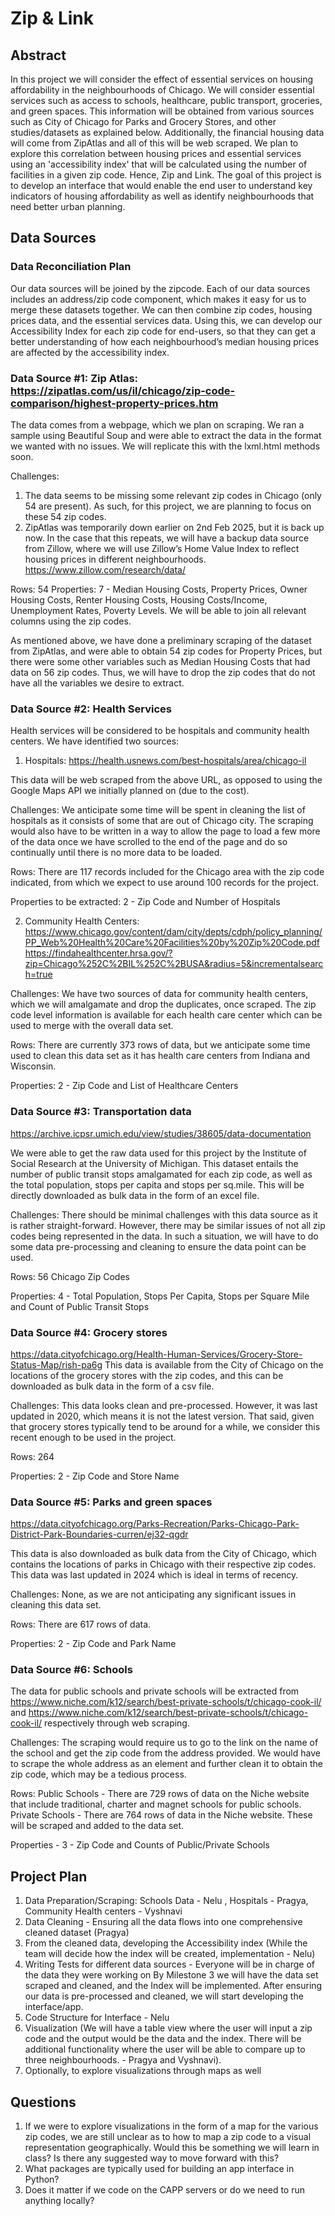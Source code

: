 # Zip & Link

## Abstract

In this project we will consider the effect of essential services on housing affordability in the neighbourhoods of Chicago. We will consider essential services such as access to schools, healthcare, public transport, groceries, and green spaces. This information will be obtained from various sources such as City of Chicago for Parks and Grocery Stores, and other studies/datasets as explained below. Additionally, the financial housing data will come from ZipAtlas and all of this will be web scraped. We plan to explore this correlation between housing prices and essential services using an 'accessibility index' that will be calculated using the number of facilities in a given zip code. Hence, Zip and Link. The goal of this project is to develop an interface that would enable the end user to understand key indicators of housing affordability as well as identify neighbourhoods that need better urban planning.

## Data Sources

### Data Reconciliation Plan

Our data sources will be joined by the zipcode. Each of our data sources includes an address/zip code component, which makes it easy for us to merge these datasets together. We can then combine zip codes, housing prices data, and the essential services data. Using this, we can develop our Accessibility Index for each zip code for end-users, so that they can get a better understanding of how each neighbourhood’s median housing prices are affected by the accessibility index. 

### Data Source #1: Zip Atlas: https://zipatlas.com/us/il/chicago/zip-code-comparison/highest-property-prices.htm 

The data comes from a webpage, which we plan on scraping. We ran a sample using Beautiful Soup and were able to extract the data in the format we wanted with no issues. We will replicate this with the lxml.html methods soon.

Challenges: 
1. The data seems to be missing some relevant zip codes in Chicago (only 54 are present). As such, for this project, we are planning to focus on these 54 zip codes. 
2. ZipAtlas was temporarily down earlier on 2nd Feb 2025, but it is back up now. In the case that this repeats, we will have a backup data source from Zillow, where we will use Zillow’s Home Value Index to reflect housing prices in different neighbourhoods. https://www.zillow.com/research/data/ 

Rows: 54
Properties: 7 - Median Housing Costs, Property Prices, Owner Housing Costs, Renter Housing Costs, Housing Costs/Income, Unemployment Rates, Poverty Levels. We will be able to join all relevant columns using the zip codes. 

As mentioned above, we have done a preliminary scraping of the dataset from ZipAtlas, and were able to obtain 54 zip codes for Property Prices, but there were some other variables such as Median Housing Costs that had data on 56 zip codes. Thus, we will have to drop the zip codes that do not have all the variables we desire to extract. 

### Data Source #2: Health Services
Health services will be considered to be hospitals and community health centers. We have identified two sources:

1. Hospitals: https://health.usnews.com/best-hospitals/area/chicago-il 

This data will be web scraped from the above URL, as opposed to using the Google Maps API we initially planned on (due to the cost). 

Challenges: We anticipate some time will be spent in cleaning the list of hospitals as it consists of some that are out of Chicago city. The scraping would also have to be written in a way to allow the page to load a few more of the data once we have scrolled to the end of the page and do so continually until there is no more data to be loaded. 

Rows: There are 117 records included for the Chicago area with the zip code indicated, from which we expect to use around 100 records for the project. 

Properties to be extracted: 2 - Zip Code and Number of Hospitals 

2. Community Health Centers:
https://www.chicago.gov/content/dam/city/depts/cdph/policy_planning/PP_Web%20Health%20Care%20Facilities%20by%20Zip%20Code.pdf
https://findahealthcenter.hrsa.gov/?zip=Chicago%252C%2BIL%252C%2BUSA&radius=5&incrementalsearch=true

Challenges: We have two sources of data for community health centers, which we will amalgamate and drop the duplicates, once scraped. The zip code level information is available for each health care center which can be used to merge with the overall data set. 

Rows: There are currently 373 rows of data, but we anticipate some time used to clean this data set as it has health care centers from Indiana and Wisconsin. 

Properties: 2 - Zip Code and List of Healthcare Centers

### Data Source #3: Transportation data
https://archive.icpsr.umich.edu/view/studies/38605/data-documentation

We were able to get the raw data used for this project by the Institute of Social Research at the University of Michigan. This dataset entails the number of public transit stops amalgamated for each zip code, as well as the total population, stops per capita and stops per sq.mile. This will be directly downloaded as bulk data in the form of an excel file. 

Challenges: There should be minimal challenges with this data source as it is rather straight-forward. However, there may be similar issues of not all zip codes being represented in the data. In such a situation, we will have to do some data pre-processing and cleaning to ensure the data point can be used.

Rows: 56 Chicago Zip Codes

Properties: 4 - Total Population, Stops Per Capita, Stops per Square Mile and Count of Public Transit Stops 
  
### Data Source #4: Grocery stores
https://data.cityofchicago.org/Health-Human-Services/Grocery-Store-Status-Map/rish-pa6g
This data is available from the City of Chicago on the locations of the grocery stores with the zip codes, and this can be downloaded as bulk data in the form of a csv file. 

Challenges: This data looks clean and pre-processed. However, it was last updated in 2020, which means it is not the latest version. That said, given that grocery stores typically tend to be around for a while, we consider this recent enough to be used in the project. 

Rows: 264

Properties: 2 - Zip Code and Store Name 

### Data Source #5: Parks and green spaces
https://data.cityofchicago.org/Parks-Recreation/Parks-Chicago-Park-District-Park-Boundaries-curren/ej32-qgdr 

This data is also downloaded as bulk data from the City of Chicago, which contains the locations of parks in Chicago with their respective zip codes. This data  was last updated in 2024 which is ideal in terms of recency.

Challenges: None, as we are not anticipating any significant issues in cleaning this data set.

Rows: There are 617 rows of data. 

Properties: 2 - Zip Code and Park Name 

### Data Source #6: Schools

The data for public schools and private schools will be extracted from 
https://www.niche.com/k12/search/best-private-schools/t/chicago-cook-il/
and https://www.niche.com/k12/search/best-private-schools/t/chicago-cook-il/ respectively through web scraping. 

Challenges: The scraping would require us to go to the link on the name of the school and get the zip code from the address provided. We would have to scrape the whole address as an element and further clean it to obtain the zip code, which may be a tedious process. 

Rows: Public Schools - There are 729 rows of data on the Niche website that include traditional, charter and magnet schools for public schools. 
Private Schools - There are 764 rows of data in the Niche website. These will be scraped and added to the data set.

Properties - 3 - Zip Code and Counts of Public/Private Schools 

## Project Plan

1. Data Preparation/Scraping: Schools Data - Nelu , Hospitals - Pragya, Community Health centers - Vyshnavi
2. Data Cleaning - Ensuring all the data flows into one comprehensive cleaned dataset (Pragya)
3. From the cleaned data, developing the Accessibility index (While the team will decide how the index will be created, implementation - Nelu)
4. Writing Tests for different data sources - Everyone will be in charge of the data they were working on
By Milestone 3 we will have the data set scraped and cleaned, and the Index will be implemented. 
After ensuring our data is pre-processed and cleaned, we will start developing the interface/app. 
5. Code Structure for Interface - Nelu 
6. Visualization (We will have a table view where the user will input a zip code and the output would be the data and the index. There will be additional functionality where the user will be able to compare up to three neighbourhoods. - Pragya and Vyshnavi).
7. Optionally, to explore visualizations through maps as well

## Questions

1. If we were to explore visualizations in the form of a map for the various zip codes, we are still unclear as to how to map a zip code to a visual representation geographically. Would this be something we will learn in class? Is there any suggested way to move forward with this?
2. What packages are typically used for building an app interface in Python? 
3. Does it matter if we code on the CAPP servers or do we need to run anything locally?

